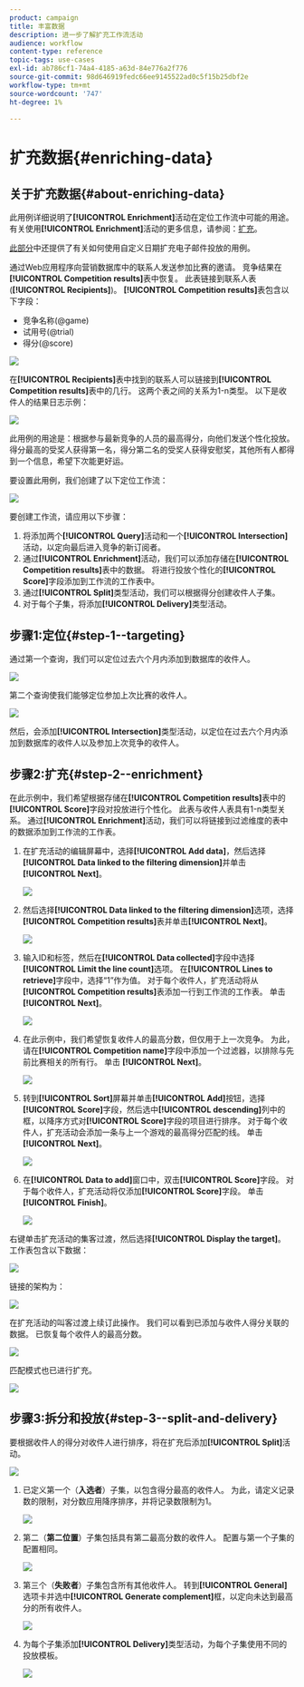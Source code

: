 ```yaml
---
product: campaign
title: 丰富数据
description: 进一步了解扩充工作流活动
audience: workflow
content-type: reference
topic-tags: use-cases
exl-id: ab786cf1-74a4-4185-a63d-84e776a2f776
source-git-commit: 98d646919fedc66ee9145522ad0c5f15b25dbf2e
workflow-type: tm+mt
source-wordcount: '747'
ht-degree: 1%

---
```


# 扩充数据{#enriching-data}

## 关于扩充数据{#about-enriching-data}

此用例详细说明了&#x200B;**[!UICONTROL Enrichment]**&#x200B;活动在定位工作流中可能的用途。 有关使用&#x200B;**[!UICONTROL Enrichment]**&#x200B;活动的更多信息，请参阅：[扩充](../../workflow/using/enrichment.md)。

[此部分](../../workflow/using/email-enrichment-with-custom-date-fields.md)中还提供了有关如何使用自定义日期扩充电子邮件投放的用例。

通过Web应用程序向营销数据库中的联系人发送参加比赛的邀请。 竞争结果在&#x200B;**[!UICONTROL Competition results]**&#x200B;表中恢复。 此表链接到联系人表(**[!UICONTROL Recipients]**)。 **[!UICONTROL Competition results]**&#x200B;表包含以下字段：

* 竞争名称(@game)
* 试用号(@trial)
* 得分(@score)

![](assets/uc1_enrich_1.png)

在&#x200B;**[!UICONTROL Recipients]**&#x200B;表中找到的联系人可以链接到&#x200B;**[!UICONTROL Competition results]**&#x200B;表中的几行。 这两个表之间的关系为1-n类型。 以下是收件人的结果日志示例：

![](assets/uc1_enrich_2.png)

此用例的用途是：根据参与最新竞争的人员的最高得分，向他们发送个性化投放。 得分最高的受奖人获得第一名，得分第二名的受奖人获得安慰奖，其他所有人都得到一个信息，希望下次能更好运。

要设置此用例，我们创建了以下定位工作流：

![](assets/uc1_enrich_3.png)

要创建工作流，请应用以下步骤：

1. 将添加两个&#x200B;**[!UICONTROL Query]**&#x200B;活动和一个&#x200B;**[!UICONTROL Intersection]**&#x200B;活动，以定向最后进入竞争的新订阅者。
1. 通过&#x200B;**[!UICONTROL Enrichment]**&#x200B;活动，我们可以添加存储在&#x200B;**[!UICONTROL Competition results]**&#x200B;表中的数据。 将进行投放个性化的&#x200B;**[!UICONTROL Score]**&#x200B;字段添加到工作流的工作表中。
1. 通过&#x200B;**[!UICONTROL Split]**&#x200B;类型活动，我们可以根据得分创建收件人子集。
1. 对于每个子集，将添加&#x200B;**[!UICONTROL Delivery]**&#x200B;类型活动。

## 步骤1:定位{#step-1--targeting}

通过第一个查询，我们可以定位过去六个月内添加到数据库的收件人。

![](assets/uc1_enrich_4.png)

第二个查询使我们能够定位参加上次比赛的收件人。

![](assets/uc1_enrich_5.png)

然后，会添加&#x200B;**[!UICONTROL Intersection]**&#x200B;类型活动，以定位在过去六个月内添加到数据库的收件人以及参加上次竞争的收件人。

## 步骤2:扩充{#step-2--enrichment}

在此示例中，我们希望根据存储在&#x200B;**[!UICONTROL Competition results]**&#x200B;表中的&#x200B;**[!UICONTROL Score]**&#x200B;字段对投放进行个性化。 此表与收件人表具有1-n类型关系。 通过&#x200B;**[!UICONTROL Enrichment]**&#x200B;活动，我们可以将链接到过滤维度的表中的数据添加到工作流的工作表。

1. 在扩充活动的编辑屏幕中，选择&#x200B;**[!UICONTROL Add data]**，然后选择&#x200B;**[!UICONTROL Data linked to the filtering dimension]**&#x200B;并单击&#x200B;**[!UICONTROL Next]**。

   ![](assets/uc1_enrich_6.png)

1. 然后选择&#x200B;**[!UICONTROL Data linked to the filtering dimension]**&#x200B;选项，选择&#x200B;**[!UICONTROL Competition results]**&#x200B;表并单击&#x200B;**[!UICONTROL Next]**。

   ![](assets/uc1_enrich_7.png)

1. 输入ID和标签，然后在&#x200B;**[!UICONTROL Data collected]**&#x200B;字段中选择&#x200B;**[!UICONTROL Limit the line count]**&#x200B;选项。 在&#x200B;**[!UICONTROL Lines to retrieve]**&#x200B;字段中，选择“1”作为值。 对于每个收件人，扩充活动将从&#x200B;**[!UICONTROL Competition results]**&#x200B;表添加一行到工作流的工作表。 单击 **[!UICONTROL Next]**。

   ![](assets/uc1_enrich_8.png)

1. 在此示例中，我们希望恢复收件人的最高分数，但仅用于上一次竞争。 为此，请在&#x200B;**[!UICONTROL Competition name]**&#x200B;字段中添加一个过滤器，以排除与先前比赛相关的所有行。 单击 **[!UICONTROL Next]**。

   ![](assets/uc1_enrich_9.png)

1. 转到&#x200B;**[!UICONTROL Sort]**&#x200B;屏幕并单击&#x200B;**[!UICONTROL Add]**&#x200B;按钮，选择&#x200B;**[!UICONTROL Score]**&#x200B;字段，然后选中&#x200B;**[!UICONTROL descending]**&#x200B;列中的框，以降序方式对&#x200B;**[!UICONTROL Score]**&#x200B;字段的项目进行排序。 对于每个收件人，扩充活动会添加一条与上一个游戏的最高得分匹配的线。 单击 **[!UICONTROL Next]**。

   ![](assets/uc1_enrich_10.png)

1. 在&#x200B;**[!UICONTROL Data to add]**&#x200B;窗口中，双击&#x200B;**[!UICONTROL Score]**&#x200B;字段。 对于每个收件人，扩充活动将仅添加&#x200B;**[!UICONTROL Score]**&#x200B;字段。 单击 **[!UICONTROL Finish]**。

   ![](assets/uc1_enrich_11.png)

右键单击扩充活动的集客过渡，然后选择&#x200B;**[!UICONTROL Display the target]**。 工作表包含以下数据：

![](assets/uc1_enrich_13.png)

链接的架构为：

![](assets/uc1_enrich_15.png)

在扩充活动的叫客过渡上续订此操作。 我们可以看到已添加与收件人得分关联的数据。 已恢复每个收件人的最高分数。

![](assets/uc1_enrich_12.png)

匹配模式也已进行扩充。

![](assets/uc1_enrich_14.png)

## 步骤3:拆分和投放{#step-3--split-and-delivery}

要根据收件人的得分对收件人进行排序，将在扩充后添加&#x200B;**[!UICONTROL Split]**&#x200B;活动。

![](assets/uc1_enrich_18.png)

1. 已定义第一个（**入选者**）子集，以包含得分最高的收件人。 为此，请定义记录数的限制，对分数应用降序排序，并将记录数限制为1。

   ![](assets/uc1_enrich_16.png)

1. 第二（**第二位置**）子集包括具有第二最高分数的收件人。 配置与第一个子集的配置相同。

   ![](assets/uc1_enrich_17.png)

1. 第三个（**失败者**）子集包含所有其他收件人。 转到&#x200B;**[!UICONTROL General]**&#x200B;选项卡并选中&#x200B;**[!UICONTROL Generate complement]**&#x200B;框，以定向未达到最高分的所有收件人。

   ![](assets/uc1_enrich_19.png)

1. 为每个子集添加&#x200B;**[!UICONTROL Delivery]**&#x200B;类型活动，为每个子集使用不同的投放模板。

   ![](assets/uc1_enrich_20.png)

